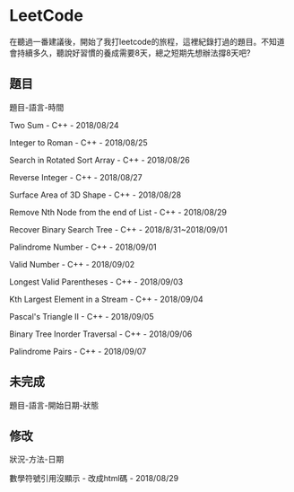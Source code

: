 # LeetCode
在聽過一番建議後，開始了我打leetcode的旅程，這裡紀錄打過的題目。不知道會持續多久，聽說好習慣的養成需要8天，總之短期先想辦法撐8天吧?

## 題目
題目-語言-時間

Two Sum - C++ - 2018/08/24

Integer to Roman - C++ - 2018/08/25

Search in Rotated Sort Array - C++ - 2018/08/26

Reverse Integer - C++ - 2018/08/27

Surface Area of 3D Shape - C++ - 2018/08/28

Remove Nth Node from the end of List - C++ - 2018/08/29

Recover Binary Search Tree - C++ - 2018/8/31~2018/09/01

Palindrome Number - C++ - 2018/09/01

Valid Number - C++ - 2018/09/02

Longest Valid Parentheses - C++ - 2018/09/03

Kth Largest Element in a Stream - C++ - 2018/09/04

Pascal's Triangle II - C++ - 2018/09/05

Binary Tree Inorder Traversal - C++ - 2018/09/06

Palindrome Pairs - C++ - 2018/09/07

## 未完成
題目-語言-開始日期-狀態

## 修改
狀況-方法-日期

數學符號引用沒顯示 - 改成html碼 - 2018/08/29
